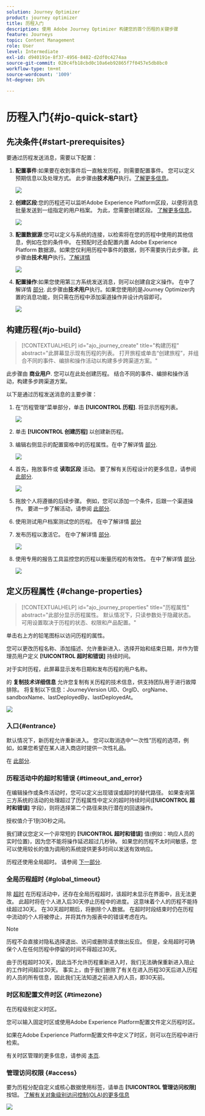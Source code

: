 ```yaml
---
solution: Journey Optimizer
product: journey optimizer
title: 历程入门
description: 使用 Adobe Journey Optimizer 构建您的首个历程的关键步骤
feature: Journeys
topic: Content Management
role: User
level: Intermediate
exl-id: d940191e-8f37-4956-8482-d2df0c4274aa
source-git-commit: 020c4fb18cbd0c10a6eb92865f7f0457e5db8bc0
workflow-type: tm+mt
source-wordcount: '1009'
ht-degree: 10%

---
```


# 历程入门{#jo-quick-start}

## 先决条件{#start-prerequisites}

要通过历程发送消息，需要以下配置：

1. **配置事件**:如果要在收到事件后一直触发历程，则需要配置事件。 您可以定义预期信息以及处理方式。 此步骤由&#x200B;**技术用户**&#x200B;执行。[了解更多信息](../event/about-events.md)。

   ![](assets/jo-event7bis.png)

1. **创建区段**:您的历程还可以监听Adobe Experience Platform区段，以便将消息批量发送到一组指定的用户档案。 为此，您需要创建区段。 [了解更多信息](../segment/about-segments.md)。

   ![](assets/segment2.png)

1. **配置数据源**:您可以定义与系统的连接，以检索将在您的历程中使用的其他信息，例如在您的条件中。 在预配时还会配置内置 Adobe Experience Platform 数据源。如果您仅利用历程中事件的数据，则不需要执行此步骤。此步骤由&#x200B;**技术用户**&#x200B;执行。[了解详情](../datasource/about-data-sources.md)

   ![](assets/jo-datasource.png)

1. **配置操作**:如果您使用第三方系统发送消息，则可以创建自定义操作。 在中了解详情 [部分](../action/action.md). 此步骤由&#x200B;**技术用户**&#x200B;执行。如果您使用的是Journey Optimizer内置的消息功能，则只需在历程中添加渠道操作并设计内容即可。

   ![](assets/custom2.png)

## 构建历程{#jo-build}

>[!CONTEXTUALHELP]
>id="ajo_journey_create"
>title="构建历程"
>abstract="此屏幕显示现有历程的列表。 打开旅程或单击“创建旅程”，并组合不同的事件、编排和操作活动以构建多步跨渠道方案。"

此步骤由 **商业用户**. 您可以在此处创建历程。 结合不同的事件、编排和操作活动，构建多步跨渠道方案。

以下是通过历程发送消息的主要步骤：

1. 在“历程管理”菜单部分，单击 **[!UICONTROL 历程]**. 将显示历程列表。

   ![](assets/interface-journeys.png)

1. 单击 **[!UICONTROL 创建历程]** 以创建新历程。

1. 编辑右侧显示的配置窗格中的历程属性。在中了解详情 [部分](journey-gs.md#change-properties).

   ![](assets/jo-properties.png)

1. 首先，拖放事件或 **读取区段** 活动。 要了解有关历程设计的更多信息，请参阅 [此部分](using-the-journey-designer.md).

   ![](assets/read-segment.png)

1. 拖放个人将遵循的后续步骤。 例如，您可以添加一个条件，后跟一个渠道操作。 要进一步了解活动，请参阅 [此部分](using-the-journey-designer.md).

1. 使用测试用户档案测试您的历程。 在中了解详情 [部分](testing-the-journey.md)

1. 发布历程以激活它。 在中了解详情 [部分](publishing-the-journey.md).

   ![](assets/jo-journeyuc2_32bis.png)

1. 使用专用的报告工具监控您的历程以衡量历程的有效性。 在中了解详情 [部分](../reports/live-report.md).

   ![](assets/jo-dynamic_report_journey_12.png)

## 定义历程属性 {#change-properties}

>[!CONTEXTUALHELP]
>id="ajo_journey_properties"
>title="历程属性"
>abstract="此部分显示历程属性。 默认情况下，只读参数处于隐藏状态。 可用设置取决于历程的状态、权限和产品配置。"

单击右上方的铅笔图标以访问历程的属性。

您可以更改历程名称、添加描述、允许重新进入、选择开始和结束日期，并作为管理员用户定义 **[!UICONTROL 超时和错误]** 持续时间。

对于实时历程，此屏幕显示发布日期和发布历程的用户名称。

的 **复制技术详细信息** 允许您复制有关历程的技术信息，供支持团队用于进行故障排除。 将复制以下信息：JourneyVersion UID、OrgID、orgName、sandboxName、lastDeployedBy、lastDeployedAt。

![](assets/journey32.png)

### 入口{#entrance}

默认情况下，新历程允许重新进入。 您可以取消选中“一次性”历程的选项，例如，如果您希望在某人进入商店时提供一次性礼品。

在 [此部分](entry-management.md).

### 历程活动中的超时和错误 {#timeout_and_error}

在编辑操作或条件活动时，您可以定义出现错误或超时的替代路径。 如果查询第三方系统的活动的处理超过了历程属性中定义的超时持续时间(**[!UICONTROL 超时和错误]** 字段)，则将选择第二个路径来执行潜在的回退操作。

授权值介于1到30秒之间。

我们建议您定义一个非常短的 **[!UICONTROL 超时和错误]** 值(例如：响应人员的实时位置)，因为您不能将操作延迟超过几秒钟。 如果您的历程不太时间敏感，您可以使用较长的值为调用的系统提供更多时间以发送有效响应。

历程还使用全局超时。 请参阅 [下一部分](#global_timeout).

### 全局历程超时 {#global_timeout}

除 [超时](#timeout_and_error) 在历程活动中，还存在全局历程超时，该超时未显示在界面中，且无法更改。 此超时将在个人进入后30天停止历程中的进度。 这意味着个人的历程不能持续超过30天。 在30天超时期后，将删除个人数据。 在超时时段结束时仍在历程中流动的个人将被停止，并将其作为报表中的错误考虑在内。

>[!NOTE]
>
>历程不会直接对隐私选择退出、访问或删除请求做出反应。 但是，全局超时可确保个人在任何历程中停留的时间不得超过30天。

由于历程超时30天，因此当不允许历程重新进入时，我们无法确保重新进入阻止的工作时间超过30天。 事实上，由于我们删除了有关在进入历程30天后进入历程的人员的所有信息，因此我们无法知道之前进入的人员，即30天前。

### 时区和配置文件时区 {#timezone}

在历程级别定义时区。

您可以输入固定时区或使用Adobe Experience Platform配置文件定义历程时区。

如果在Adobe Experience Platform配置文件中定义了时区，则可以在历程中进行检索。

有关时区管理的更多信息，请参阅 [本页](../building-journeys/timezone-management.md).

### 管理访问权限 {#access}

要为历程分配自定义或核心数据使用标签，请单击 **[!UICONTROL 管理访问权限]** 按钮。 [了解有关对象级别访问控制(OLA)的更多信息](../administration/object-based-access.md)

![](assets/journeys-manage-access.png)
